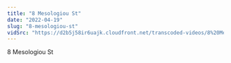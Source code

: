 ```yaml
---
title: "8 Mesologiou St"
date: "2022-04-19"
slug: "8-mesologiou-st"
vidSrc: "https://d2b5j58ir6uajk.cloudfront.net/transcoded-videos/8%20Mesologiou%20St.%2CAlexnadros%20Grigoropoulos%20Memorial.mp4"
---
```


8 Mesologiou St
